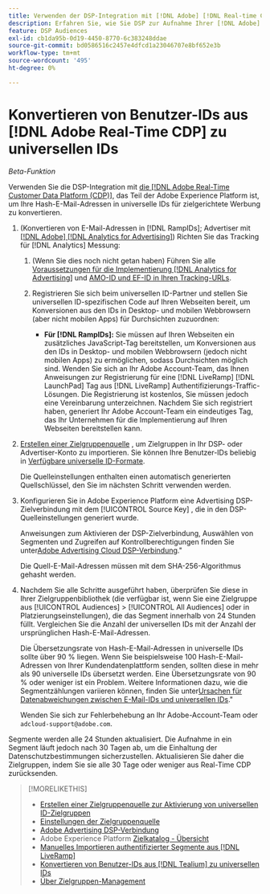 ```yaml
---
title: Verwenden der DSP-Integration mit [!DNL Adobe] [!DNL Real-time CDP]
description: Erfahren Sie, wie Sie DSP zur Aufnahme Ihrer [!DNL Adobe] [!DNL Real-time CDP] Erstanbietersegmente.
feature: DSP Audiences
exl-id: cb1da95b-0d19-4450-8770-6c383248ddae
source-git-commit: bd0586516c2457e4dfcd1a23046707e8bf652e3b
workflow-type: tm+mt
source-wordcount: '495'
ht-degree: 0%

---
```


# Konvertieren von Benutzer-IDs aus [!DNL Adobe Real-Time CDP] zu universellen IDs

*Beta-Funktion*

Verwenden Sie die DSP-Integration mit [die [!DNL Adobe Real-Time Customer Data Platform (CDP)]](https://experienceleague.adobe.com/docs/experience-platform/rtcdp/overview.html), das Teil der Adobe Experience Platform ist, um Ihre Hash-E-Mail-Adressen in universelle IDs für zielgerichtete Werbung zu konvertieren.

1. (Konvertieren von E-Mail-Adressen in [!DNL RampIDs]<!-- or [!DNL ID5] IDs -->; Advertiser mit [[!DNL Adobe] [!DNL Analytics for Advertising]](/help/integrations/analytics/overview.md)) Richten Sie das Tracking für [!DNL Analytics] Messung:

   1. (Wenn Sie dies noch nicht getan haben) Führen Sie alle [Voraussetzungen für die Implementierung [!DNL Analytics for Advertising]](/help/integrations/analytics/prerequisites.md) und [AMO-ID und EF-ID in Ihren Tracking-URLs](/help/integrations/analytics/ids.md).

   1. Registrieren Sie sich beim universellen ID-Partner und stellen Sie universellen ID-spezifischen Code auf Ihren Webseiten bereit, um Konversionen aus den IDs in Desktop- und mobilen Webbrowsern (aber nicht mobilen Apps) für Durchsichten zuzuordnen:

      * **Für [!DNL RampIDs]:** Sie müssen auf Ihren Webseiten ein zusätzliches JavaScript-Tag bereitstellen, um Konversionen aus den IDs in Desktop- und mobilen Webbrowsern (jedoch nicht mobilen Apps) zu ermöglichen, sodass Durchsichten möglich sind. Wenden Sie sich an Ihr Adobe Account-Team, das Ihnen Anweisungen zur Registrierung für eine [!DNL LiveRamp] [!DNL LaunchPad] Tag aus [!DNL LiveRamp] Authentifizierungs-Traffic-Lösungen. Die Registrierung ist kostenlos, Sie müssen jedoch eine Vereinbarung unterzeichnen. Nachdem Sie sich registriert haben, generiert Ihr Adobe Account-Team ein eindeutiges Tag, das Ihr Unternehmen für die Implementierung auf Ihren Webseiten bereitstellen kann.

1. [Erstellen einer Zielgruppenquelle](source-create.md) , um Zielgruppen in Ihr DSP- oder Advertiser-Konto zu importieren. Sie können Ihre Benutzer-IDs beliebig in [Verfügbare universelle ID-Formate](source-about.md).

   Die Quelleinstellungen enthalten einen automatisch generierten Quellschlüssel, den Sie im nächsten Schritt verwenden werden.

1. Konfigurieren Sie in Adobe Experience Platform eine Advertising DSP-Zielverbindung mit dem [!UICONTROL Source Key] , die in den DSP-Quelleinstellungen generiert wurde.

   Anweisungen zum Aktivieren der DSP-Zielverbindung, Auswählen von Segmenten und Zugreifen auf Kontrollberechtigungen finden Sie unter[Adobe Advertising Cloud DSP-Verbindung](https://experienceleague.adobe.com/docs/experience-platform/destinations/catalog/advertising/adobe-advertising-cloud-connection.html).&quot;

   Die Quell-E-Mail-Adressen müssen mit dem SHA-256-Algorithmus gehasht werden.

1. Nachdem Sie alle Schritte ausgeführt haben, überprüfen Sie diese in Ihrer Zielgruppenbibliothek (die verfügbar ist, wenn Sie eine Zielgruppe aus [!UICONTROL Audiences] > [!UICONTROL All Audiences] oder in Platzierungseinstellungen), die das Segment innerhalb von 24 Stunden füllt. Vergleichen Sie die Anzahl der universellen IDs mit der Anzahl der ursprünglichen Hash-E-Mail-Adressen.

   Die Übersetzungsrate von Hash-E-Mail-Adressen in universelle IDs sollte über 90 % liegen. Wenn Sie beispielsweise 100 Hash-E-Mail-Adressen von Ihrer Kundendatenplattform senden, sollten diese in mehr als 90 universelle IDs übersetzt werden. Eine Übersetzungsrate von 90 % oder weniger ist ein Problem. Weitere Informationen dazu, wie die Segmentzählungen variieren können, finden Sie unter[Ursachen für Datenabweichungen zwischen E-Mail-IDs und universellen IDs](#universal-ids-data-variances).&quot;

   Wenden Sie sich zur Fehlerbehebung an Ihr Adobe-Account-Team oder `adcloud-support@adobe.com`.

Segmente werden alle 24 Stunden aktualisiert. Die Aufnahme in ein Segment läuft jedoch nach 30 Tagen ab, um die Einhaltung der Datenschutzbestimmungen sicherzustellen. Aktualisieren Sie daher die Zielgruppen, indem Sie sie alle 30 Tage oder weniger aus Real-Time CDP zurücksenden.

>[!MORELIKETHIS]
>
>* [Erstellen einer Zielgruppenquelle zur Aktivierung von universellen ID-Zielgruppen](source-create.md)
>* [Einstellungen der Zielgruppenquelle](source-settings.md)
>* [Adobe Advertising DSP-Verbindung](https://experienceleague.adobe.com/docs/experience-platform/destinations/catalog/advertising/adobe-advertising-cloud-connection.html)
>* Adobe Experience Platform [Zielkatalog - Übersicht](https://experienceleague.adobe.com/docs/experience-platform/destinations/catalog/overview.html)
>* [Manuelles Importieren authentifizierter Segmente aus [!DNL LiveRamp]](/help/dsp/audiences/sources/source-import-liveramp-segments.md)
>* [Konvertieren von Benutzer-IDs aus [!DNL Tealium] zu universellen IDs](/help/dsp/audiences/sources/source-tealium.md)
>* [Über Zielgruppen-Management](/help/dsp/audiences/audience-about.md)

<!--
>* [Convert User IDs from [!DNL Optimizely] to Universal IDs](/help/dsp/audiences/sources/source-optimizely.md)
-->

